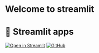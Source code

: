 # Welcome to streamlit



# 🎉 Streamlit apps

[![Open in Streamlit][share_badge]][share_link] [![GitHub][github_badge]][github_link]

[share_badge]: https://static.streamlit.io/badges/streamlit_badge_black_white.svg
[share_link]: https://app-apps-2ummrazjapplahrdkdhvkp.streamlit.app/

[github_badge]: https://badgen.net/badge/icon/GitHub?icon=github&color=black&label
[github_link]: https://github.com/renuraj18/streamlit-apps